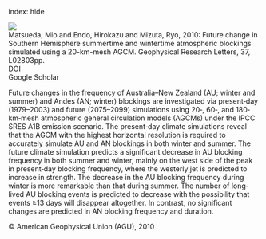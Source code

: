 index: hide

<div class="Citation">
    <div class="Citation-thumb CitationThumb-linked"  data-href="https://doi.org/10.1029/2009gl041758">
      <img src="https://static.claimspace.cloud/climate-study-static/refs/thumbs/14/Matsueda_et_al_2010-thumb.png" />
    </div>

  <div class="Citation-body">
    <div class="Citation-text">Matsueda, Mio and Endo, Hirokazu and Mizuta, Ryo, 2010: Future change in Southern Hemisphere summertime and wintertime atmospheric blockings simulated using a 20-km-mesh AGCM. <span class="Article-journal">Geophysical Research Letters, </span><span class="Article-volume">37, </span>L02803pp.</div>
    <div class="Citation-links">
      <div class="CitationLink" data-href="https://doi.org/10.1029/2009gl041758">
        <div class="CitationLink-icon CitationLink-Doi"></div>
        <div class="CitationLink-text">DOI</div>
      </div>
      <div class="CitationLink" data-href="https://scholar.google.com/scholar?q=10.1029/2009gl041758">
        <div class="CitationLink-icon CitationLink-Scholar"></div>
        <div class="CitationLink-text">Google Scholar</div>
      </div>
    </div>
  </div>
</div>

Future changes in the frequency of Australia–New Zealand (AU; winter and summer) and Andes (AN; winter) blockings are investigated via present‐day (1979–2003) and future (2075–2099) simulations using 20‐, 60‐, and 180‐km‐mesh atmospheric general circulation models (AGCMs) under the IPCC SRES A1B emission scenario. The present‐day climate simulations reveal that the AGCM with the highest horizontal resolution is required to accurately simulate AU and AN blockings in both winter and summer. The future climate simulation predicts a significant decrease in AU blocking frequency in both summer and winter, mainly on the west side of the peak in present‐day blocking frequency, where the westerly jet is predicted to increase in strength. The decrease in the AU blocking frequency during winter is more remarkable than that during summer. The number of long‐lived AU blocking events is predicted to decrease with the possibility that events ≥13 days will disappear altogether. In contrast, no significant changes are predicted in AN blocking frequency and duration.

<div class="Citation-copy">
&copy; American Geophysical Union (AGU), 2010
</div>